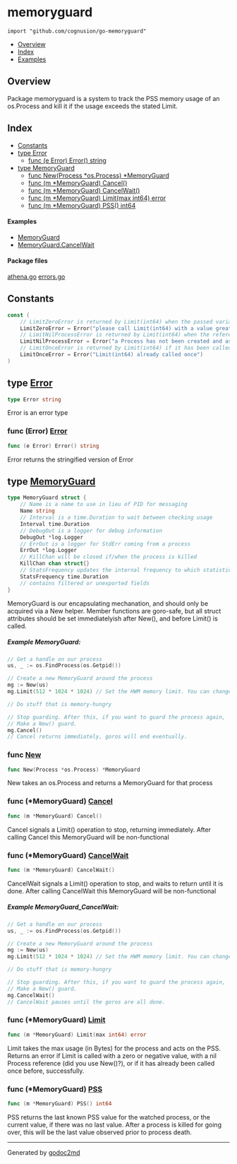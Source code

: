 

# memoryguard
`import "github.com/cognusion/go-memoryguard"`

* [Overview](#pkg-overview)
* [Index](#pkg-index)
* [Examples](#pkg-examples)

## <a name="pkg-overview">Overview</a>
Package memoryguard is a system to track the PSS memory usage of an os.Process
and kill it if the usage exceeds the stated Limit.




## <a name="pkg-index">Index</a>
* [Constants](#pkg-constants)
* [type Error](#Error)
  * [func (e Error) Error() string](#Error.Error)
* [type MemoryGuard](#MemoryGuard)
  * [func New(Process *os.Process) *MemoryGuard](#New)
  * [func (m *MemoryGuard) Cancel()](#MemoryGuard.Cancel)
  * [func (m *MemoryGuard) CancelWait()](#MemoryGuard.CancelWait)
  * [func (m *MemoryGuard) Limit(max int64) error](#MemoryGuard.Limit)
  * [func (m *MemoryGuard) PSS() int64](#MemoryGuard.PSS)

#### <a name="pkg-examples">Examples</a>
* [MemoryGuard](#example-memoryguard)
* [MemoryGuard.CancelWait](#example-memoryguard_cancelwait)

#### <a name="pkg-files">Package files</a>
[athena.go](https://github.com/cognusion/go-memoryguard/tree/master/athena.go) [errors.go](https://github.com/cognusion/go-memoryguard/tree/master/errors.go)


## <a name="pkg-constants">Constants</a>
``` go
const (
    // LimitZeroError is returned by Limit(int64) when the passed variable is <= 0.
    LimitZeroError = Error("please call Limit(int64) with a value greater than zero")
    // LimitNilProcessError is returned by Limit(int64) when the referenced *os.Process is nil.
    LimitNilProcessError = Error("a Process has not been created and assigned, or is nil")
    // LimitOnceError is returned by Limit(int64) if it has been called without error previously.
    LimitOnceError = Error("Limit(int64) already called once")
)
```




## <a name="Error">type</a> [Error](https://github.com/cognusion/go-memoryguard/tree/master/errors.go?s=558:575#L13)
``` go
type Error string
```
Error is an error type










### <a name="Error.Error">func</a> (Error) [Error](https://github.com/cognusion/go-memoryguard/tree/master/errors.go?s=627:656#L16)
``` go
func (e Error) Error() string
```
Error returns the stringified version of Error




## <a name="MemoryGuard">type</a> [MemoryGuard](https://github.com/cognusion/go-memoryguard/tree/master/athena.go?s=512:1354#L22)
``` go
type MemoryGuard struct {
    // Name is a name to use in lieu of PID for messaging
    Name string
    // Interval is a time.Duration to wait between checking usage
    Interval time.Duration
    // DebugOut is a logger for debug information
    DebugOut *log.Logger
    // ErrOut is a logger for StdErr coming from a process
    ErrOut *log.Logger
    // KillChan will be closed if/when the process is killed
    KillChan chan struct{}
    // StatsFrequency updates the internal frequency to which statistics are emitted to the debug logger. Default is 1 minute.
    StatsFrequency time.Duration
    // contains filtered or unexported fields
}

```
MemoryGuard is our encapsulating mechanation, and should only be acquired via a New helper.
Member functions are goro-safe, but all struct attributes should be set immediatelyish after New(),
and before Limit() is called.



##### Example MemoryGuard:
``` go
// Get a handle on our process
us, _ := os.FindProcess(os.Getpid())

// Create a new MemoryGuard around the process
mg := New(us)
mg.Limit(512 * 1024 * 1024) // Set the HWM memory limit. You can change this at any time

// Do stuff that is memory-hungry

// Stop guarding. After this, if you want to guard the process again,
// Make a New() guard.
mg.Cancel()
// Cancel returns immediately, goros will end eventually.
```





### <a name="New">func</a> [New](https://github.com/cognusion/go-memoryguard/tree/master/athena.go?s=1426:1468#L46)
``` go
func New(Process *os.Process) *MemoryGuard
```
New takes an os.Process and returns a MemoryGuard for that process





### <a name="MemoryGuard.Cancel">func</a> (\*MemoryGuard) [Cancel](https://github.com/cognusion/go-memoryguard/tree/master/athena.go?s=2344:2374#L78)
``` go
func (m *MemoryGuard) Cancel()
```
Cancel signals a Limit() operation to stop, returning immediately.
After calling Cancel this MemoryGuard will be non-functional




### <a name="MemoryGuard.CancelWait">func</a> (\*MemoryGuard) [CancelWait](https://github.com/cognusion/go-memoryguard/tree/master/athena.go?s=2626:2660#L89)
``` go
func (m *MemoryGuard) CancelWait()
```
CancelWait signals a Limit() operation to stop, and waits to return until it is done.
After calling CancelWait this MemoryGuard will be non-functional


##### Example MemoryGuard_CancelWait:
``` go
// Get a handle on our process
us, _ := os.FindProcess(os.Getpid())

// Create a new MemoryGuard around the process
mg := New(us)
mg.Limit(512 * 1024 * 1024) // Set the HWM memory limit. You can change this at any time

// Do stuff that is memory-hungry

// Stop guarding. After this, if you want to guard the process again,
// Make a New() guard.
mg.CancelWait()
// CancelWait pauses until the goros are all done.
```



### <a name="MemoryGuard.Limit">func</a> (\*MemoryGuard) [Limit](https://github.com/cognusion/go-memoryguard/tree/master/athena.go?s=3148:3192#L111)
``` go
func (m *MemoryGuard) Limit(max int64) error
```
Limit takes the max usage (in Bytes) for the process and acts on the PSS.
Returns an error if Limit is called with a zero or negative value,
with a nil Process reference (did you use New()?),
or if it has already been called once before, successfully.




### <a name="MemoryGuard.PSS">func</a> (\*MemoryGuard) [PSS](https://github.com/cognusion/go-memoryguard/tree/master/athena.go?s=2044:2077#L65)
``` go
func (m *MemoryGuard) PSS() int64
```
PSS returns the last known PSS value for the watched process,
or the current value, if there was no last value. After a process is
killed for going over, this will be the last value observed prior to
process death.








- - -
Generated by [godoc2md](http://github.com/cognusion/godoc2md)
